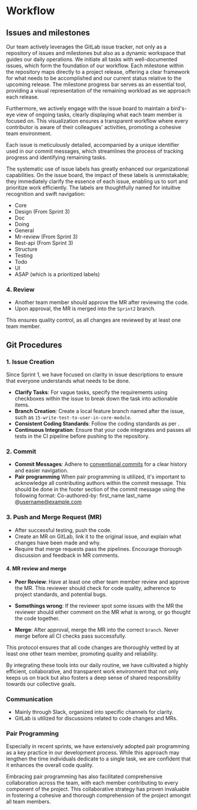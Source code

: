 # Workflow

## Issues and milestones

Our team actively leverages the GitLab issue tracker, not only as a repository of issues and milestones but also as a dynamic workspace that guides our daily operations. We initiate all tasks with well-documented issues, which form the foundation of our workflow. Each milestone within the repository maps directly to a project release, offering a clear framework for what needs to be accomplished and our current status relative to the upcoming release. The milestone progress bar serves as an essential tool, providing a visual representation of the remaining workload as we approach each release.

Furthermore, we actively engage with the issue board to maintain a bird's-eye view of ongoing tasks, clearly displaying what each team member is focused on. This visualization ensures a transparent workflow where every contributor is aware of their colleagues' activities, promoting a cohesive team environment.

Each issue is meticulously detailed, accompanied by a unique identifier used in our commit messages, which streamlines the process of tracking progress and identifying remaining tasks.

The systematic use of issue labels has greatly enhanced our organizational capabilities. On the issue board, the impact of these labels is unmistakable; they immediately clarify the essence of each issue, enabling us to sort and prioritize work efficiently. The labels are thoughtfully named for intuitive recognition and swift navigation:

- Core
- Design (From Sprint 3)
- Doc
- Doing
- General
- Mr-review (From Sprint 3)
- Rest-api (From Sprint 3)
- Structure
- Testing
- Todo
- UI
- ASAP (which is a prioritized labels)

### 4. Review

- Another team member should approve the MR after reviewing the code.
- Upon approval, the MR is merged into the `Sprint2` branch.

This ensures quality control, as all changes are reviewed by at least one team member.

## Git Procedures

### 1. Issue Creation

Since Sprint 1, we have focused on clarity in issue descriptions to ensure that everyone understands what needs to be done.

- **Clarify Tasks**: For vague tasks, specify the requirements using checkboxes within the issue to break down the task into actionable items.
- **Branch Creation**: Create a local feature branch named after the issue, such as `15-write-test-to-user-in-core-module`.
- **Consistent Coding Standards**: Follow the coding standards as per .
- **Continuous Integration**: Ensure that your code integrates and passes all tests in the CI pipeline before pushing to the repository.

### 2. Commit

- **Commit Messages**: Adhere to [conventional commits](https://gist.github.com/qoomon/5dfcdf8eec66a051ecd85625518cfd13) for a clear history and easier navigation.
- **Pair programming** When pair programming is utilized, it's important to acknowledge all contributing authors within the commit message. This should be done in the footer section of the commit message using the following format: Co-authored-by: first_name last_name @<username@example.com>

### 3. Push and Merge Request (MR)

- After successful testing, push the code.
- Create an MR on GitLab, link it to the original issue, and explain what changes have been made and why.
- Require that merge requests pass the pipelines. Encourage thorough discussion and feedback in MR comments.

#### 4. MR review and merge

- **Peer Review**: Have at least one other team member review and approve the MR. This reviewer should check for code quality, adherence to project standards, and potential bugs.

- **Somethings wrong**: If the reviewer spot some issues with the MR the reviewer should either comment on the MR what is wrong, or go thought the code together.

- **Merge**: After approval, merge the MR into the correct `branch`. Never merge before all CI checks pass successfully.

This protocol ensures that all code changes are thoroughly vetted by at least one other team member, promoting quality and reliability.

By integrating these tools into our daily routine, we have cultivated a highly efficient, collaborative, and transparent work environment that not only keeps us on track but also fosters a deep sense of shared responsibility towards our collective goals.

### Communication

- Mainly through Slack, organized into specific channels for clarity.
- GitLab is utilized for discussions related to code changes and MRs.

### Pair Programming

Especially in recent sprints, we have extensively adopted pair programming as a key practice in our development process. While this approach may lengthen the time individuals dedicate to a single task, we are confident that it enhances the overall code quality.

Embracing pair programming has also facilitated comprehensive collaboration across the team, with each member contributing to every component of the project. This collaborative strategy has proven invaluable in fostering a cohesive and thorough comprehension of the project amongst all team members.
